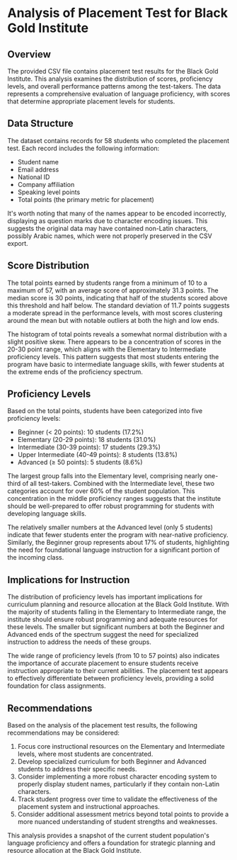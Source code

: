# Analysis of Placement Test for Black Gold Institute

## Overview

The provided CSV file contains placement test results for the Black Gold Institute. This analysis examines the distribution of scores, proficiency levels, and overall performance patterns among the test-takers. The data represents a comprehensive evaluation of language proficiency, with scores that determine appropriate placement levels for students.

## Data Structure

The dataset contains records for 58 students who completed the placement test. Each record includes the following information:
- Student name
- Email address
- National ID
- Company affiliation
- Speaking level points
- Total points (the primary metric for placement)

It's worth noting that many of the names appear to be encoded incorrectly, displaying as question marks due to character encoding issues. This suggests the original data may have contained non-Latin characters, possibly Arabic names, which were not properly preserved in the CSV export.

## Score Distribution

The total points earned by students range from a minimum of 10 to a maximum of 57, with an average score of approximately 31.3 points. The median score is 30 points, indicating that half of the students scored above this threshold and half below. The standard deviation of 11.7 points suggests a moderate spread in the performance levels, with most scores clustering around the mean but with notable outliers at both the high and low ends.

The histogram of total points reveals a somewhat normal distribution with a slight positive skew. There appears to be a concentration of scores in the 20-30 point range, which aligns with the Elementary to Intermediate proficiency levels. This pattern suggests that most students entering the program have basic to intermediate language skills, with fewer students at the extreme ends of the proficiency spectrum.

## Proficiency Levels

Based on the total points, students have been categorized into five proficiency levels:
- Beginner (< 20 points): 10 students (17.2%)
- Elementary (20-29 points): 18 students (31.0%)
- Intermediate (30-39 points): 17 students (29.3%)
- Upper Intermediate (40-49 points): 8 students (13.8%)
- Advanced (≥ 50 points): 5 students (8.6%)

The largest group falls into the Elementary level, comprising nearly one-third of all test-takers. Combined with the Intermediate level, these two categories account for over 60% of the student population. This concentration in the middle proficiency ranges suggests that the institute should be well-prepared to offer robust programming for students with developing language skills.

The relatively smaller numbers at the Advanced level (only 5 students) indicate that fewer students enter the program with near-native proficiency. Similarly, the Beginner group represents about 17% of students, highlighting the need for foundational language instruction for a significant portion of the incoming class.

## Implications for Instruction

The distribution of proficiency levels has important implications for curriculum planning and resource allocation at the Black Gold Institute. With the majority of students falling in the Elementary to Intermediate range, the institute should ensure robust programming and adequate resources for these levels. The smaller but significant numbers at both the Beginner and Advanced ends of the spectrum suggest the need for specialized instruction to address the needs of these groups.

The wide range of proficiency levels (from 10 to 57 points) also indicates the importance of accurate placement to ensure students receive instruction appropriate to their current abilities. The placement test appears to effectively differentiate between proficiency levels, providing a solid foundation for class assignments.

## Recommendations

Based on the analysis of the placement test results, the following recommendations may be considered:

1. Focus core instructional resources on the Elementary and Intermediate levels, where most students are concentrated.
2. Develop specialized curriculum for both Beginner and Advanced students to address their specific needs.
3. Consider implementing a more robust character encoding system to properly display student names, particularly if they contain non-Latin characters.
4. Track student progress over time to validate the effectiveness of the placement system and instructional approaches.
5. Consider additional assessment metrics beyond total points to provide a more nuanced understanding of student strengths and weaknesses.

This analysis provides a snapshot of the current student population's language proficiency and offers a foundation for strategic planning and resource allocation at the Black Gold Institute.
